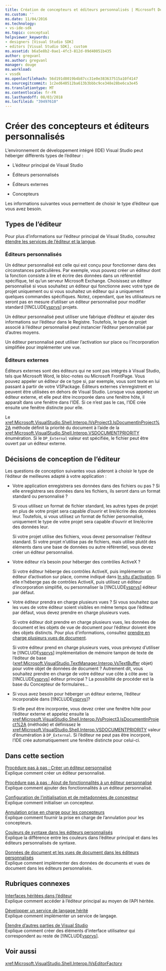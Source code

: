 ```yaml
---
title: Création de concepteurs et éditeurs personnalisés | Microsoft Docs
ms.custom: ''
ms.date: 11/04/2016
ms.technology:
- vs-ide-sdk
ms.topic: conceptual
helpviewer_keywords:
- designers [Visual Studio SDK]
- editors [Visual Studio SDK], custom
ms.assetid: b6a5e8b2-0ae1-4fc3-812d-09d40051b435
author: gregvanl
ms.author: gregvanl
manager: douge
ms.workload:
- vssdk
ms.openlocfilehash: 56d191d8019b4b87cc31e0e383637515a10f4147
ms.sourcegitcommit: 1c2ed640512ba613b3bbbc9ce348e28be6ca3e45
ms.translationtype: MT
ms.contentlocale: fr-FR
ms.lasthandoff: 08/03/2018
ms.locfileid: "39497610"
---
```

# <a name="create-custom-editors-and-designers"></a>Créer des concepteurs et éditeurs personnalisés
L’environnement de développement intégré (IDE) Visual Studio peut héberger différents types de l’éditeur :  
  
-   L’éditeur principal de Visual Studio  
  
-   Éditeurs personnalisés  
  
-   Éditeurs externes  
  
-   Concepteurs  
  
 Les informations suivantes vous permettent de choisir le type d’éditeur que vous avez besoin.  
  
## <a name="types-of-editor"></a>Types de l’éditeur  
 Pour plus d’informations sur l’éditeur principal de Visual Studio, consultez [étendre les services de l’éditeur et la langue](../extensibility/extending-the-editor-and-language-services.md).  
  
### <a name="custom-editors"></a>Éditeurs personnalisés  
 Un éditeur personnalisé est celle qui est conçu pour fonctionner dans des circonstances particulières. Par exemple, vous pouvez créer un éditeur dont la fonction consiste à lire et écrire des données dans un référentiel spécifique, tel qu’un serveur Microsoft Exchange. Choisissez un éditeur personnalisé si vous souhaitez un éditeur qui fonctionne avec votre type de projet uniquement ou si vous souhaitez un éditeur qui a uniquement quelques commandes spécifiques. Notez, cependant, que les utilisateurs ne seront pas en mesure d’utiliser un éditeur personnalisé pour modifier standard [!INCLUDE[vsprvs](../code-quality/includes/vsprvs_md.md)] projets.  
  
 Un éditeur personnalisé peut utiliser une fabrique d’éditeur et ajouter des informations sur l’éditeur dans le Registre. Toutefois, le type de projet associé à l’éditeur personnalisé peut instancier l’éditeur personnalisé par d’autres moyens.  
  
 Un éditeur personnalisé peut utiliser l’activation sur place ou l’incorporation simplifiée pour implémenter une vue.  
  
### <a name="external-editors"></a>Éditeurs externes  
 Éditeurs externes sont des éditeurs qui ne sont pas intégrés à Visual Studio, tels que Microsoft Word, le bloc-notes ou Microsoft FrontPage. Vous pouvez appeler un éditeur de ce type si, par exemple, vous sont texte en lui passant à partir de votre VSPackage. Éditeurs externes s’enregistrent et peuvent être utilisées en dehors de Visual Studio. Lorsque vous appelez un éditeur externe, et elle peut être incorporée dans une fenêtre hôte, il apparaît dans une fenêtre dans l’IDE. Si ce n’est pas le cas, l’IDE crée ensuite une fenêtre distincte pour elle.  
  
 Le <xref:Microsoft.VisualStudio.Shell.Interop.IVsProject3.IsDocumentInProject%2A> méthode définit la priorité du document à l’aide de la <xref:Microsoft.VisualStudio.Shell.Interop.VSDOCUMENTPRIORITY> énumération. Si le `DP_External` valeur est spécifiée, le fichier peut être ouvert par un éditeur externe.  
  
## <a name="editor-design-decisions"></a>Décisions de conception de l’éditeur  
 Les questions de conception suivantes vous aideront à choisir le type de l’éditeur de meilleures adapté à votre application :  
  
-   Votre application enregistrera ses données dans des fichiers ou pas ? Si elle enregistrera ses données dans les fichiers, ils seront dans un format standard ou personnalisé ?  
  
     Si vous utilisez un format de fichier standard, les autres types de projet en plus de votre projet sera capable d’ouvrir et lire/écrire des données leur. Toutefois, si vous utilisez un format de fichier personnalisé, uniquement le type de votre projet sera capable d’ouvrir et lire/écrire des données leur.  
  
     Si votre projet utilise des fichiers, vous devez personnaliser l’éditeur standard. Si votre projet n’utilise pas de fichiers, mais utilise plutôt des éléments dans une base de données ou autre référentiel, vous devez créer un éditeur personnalisé.  
  
-   Votre éditeur n’a besoin pour héberger des contrôles ActiveX ?  
  
     Si votre éditeur héberge des contrôles ActiveX, puis implémenter un éditeur d’activation sur place, comme indiqué dans [In situ d’activation](../extensibility/in-place-activation.md). Si elle n’héberge pas de contrôles ActiveX, puis utilisez un éditeur d’incorporation simplifié, ou personnaliser la [!INCLUDE[vsprvs](../code-quality/includes/vsprvs_md.md)] éditeur par défaut.  
  
-   Votre éditeur prendra en charge plusieurs vues ? Si vous souhaitez que les vues de votre éditeur soient visibles en même temps que l’éditeur par défaut, vous devez prendre en charge plusieurs vues.  
  
     Si votre éditeur doit prendre en charge plusieurs vues, les données de document et les objets de vue de document pour l’éditeur doivent être des objets distincts. Pour plus d’informations, consultez [prendre en charge plusieurs vues de document](../extensibility/supporting-multiple-document-views.md).  
  
     Si votre éditeur prend en charge plusieurs vues, vous prévoyez d’utiliser le [!INCLUDE[vsprvs](../code-quality/includes/vsprvs_md.md)] implémentation de mémoire tampon de texte de l’éditeur de base (<xref:Microsoft.VisualStudio.TextManager.Interop.VsTextBuffer> objet) pour votre objet de données de document ? Autrement dit, vous souhaitez prendre en charge de votre éditeur vue côte à côte avec la [!INCLUDE[vsprvs](../code-quality/includes/vsprvs_md.md)] éditeur principal ? La possibilité de procéder est la base du Concepteur de formulaires...  
  
-   Si vous avez besoin pour héberger un éditeur externe, l’éditeur incorporable dans [!INCLUDE[vsprvs](../code-quality/includes/vsprvs_md.md)]?  
  
     Si elle peut être incorporée, vous devez créer une fenêtre hôte pour l’éditeur externe et appelez ensuite la <xref:Microsoft.VisualStudio.Shell.Interop.IVsProject3.IsDocumentInProject%2A> (méthode) et définissez le <xref:Microsoft.VisualStudio.Shell.Interop.VSDOCUMENTPRIORITY> valeur d’énumération à `DP_External`. Si l’éditeur ne peut pas être incorporé, l’IDE crée automatiquement une fenêtre distincte pour celui-ci.  
  
## <a name="in-this-section"></a>Dans cette section  
 [Procédure pas à pas : Créer un éditeur personnalisé](../extensibility/walkthrough-creating-a-custom-editor.md)  
 Explique comment créer un éditeur personnalisé.  
  
 [Procédure pas à pas : Ajout de fonctionnalités à un éditeur personnalisé](../extensibility/walkthrough-adding-features-to-a-custom-editor.md)  
 Explique comment ajouter des fonctionnalités à un éditeur personnalisé.  
  
 [Configuration de l’initialisation et de métadonnées de concepteur](../extensibility/designer-initialization-and-metadata-configuration.md)  
 Explique comment initialiser un concepteur.  
  
 [Annulation prise en charge pour les concepteurs](../extensibility/supplying-undo-support-to-designers.md)  
 Explique comment fournir la prise en charge de l’annulation pour les concepteurs.  
  
 [Couleurs de syntaxe dans les éditeurs personnalisés](../extensibility/syntax-coloring-in-custom-editors.md)  
 Explique la différence entre les couleurs dans l’éditeur principal et dans les éditeurs personnalisés de syntaxe.  
  
 [Données de document et les vues de document dans les éditeurs personnalisés](../extensibility/document-data-and-document-view-in-custom-editors.md)  
 Explique comment implémenter des données de documents et vues de document dans les éditeurs personnalisés.  
  
## <a name="related-sections"></a>Rubriques connexes  
 [Interfaces héritées dans l’éditeur](../extensibility/legacy-interfaces-in-the-editor.md)  
 Explique comment accéder à l’éditeur principal au moyen de l’API héritée.  
  
 [Développer un service de langage hérité](../extensibility/internals/developing-a-legacy-language-service.md)  
 Explique comment implémenter un service de langage.  
  
 [Étendre d’autres parties de Visual Studio](../extensibility/extending-other-parts-of-visual-studio.md)  
 Explique comment créer des éléments d’interface utilisateur qui correspondent au reste de [!INCLUDE[vsprvs](../code-quality/includes/vsprvs_md.md)].  
  
## <a name="see-also"></a>Voir aussi  
 <xref:Microsoft.VisualStudio.Shell.Interop.IVsEditorFactory>